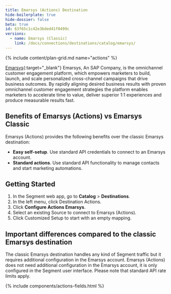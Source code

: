 ```yaml
---
title: Emarsys (Actions) Destination
hide-boilerplate: true
hide-dossier: false
beta: true
id: 63f65c1c42e3bded41f0499c
versions:
  - name: Emarsys (Classic)
    link: /docs/connections/destinations/catalog/emarsys/
---
```

{% include content/plan-grid.md name="actions" %}

[Emarsys](https://www.emarsys.com){:target="_blank"} Emarsys, An SAP Company, is the omnichannel customer engagement platform, which empowers marketers to build, launch, and scale personalized cross-channel campaigns that drive business outcomes. By rapidly aligning desired business results with proven omnichannel customer engagement strategies the platform enables marketers to accelerate time to value, deliver superior 1:1 experiences and produce measurable results fast.


## Benefits of Emarsys (Actions) vs Emarsys Classic

Emarsys (Actions) provides the following benefits over the classic Emarsys destination:

- **Easy self-setup**. Use standard API credentials to connect to an Emarsys account.
- **Standard actions**. Use standard API functionality to manage contacts and start marketing automations.


## Getting Started

1. In the Segment web app, go to **Catalog** > **Destinations**.
2. In the left menu, click Destination Actions.
3. Click **Configure Actions Emarsys**.
4. Select an existing Source to connect to Emarsys (Actions).
5. Click Customized Setup to start with an empty mapping.

## Important differences compared to the classic Emarsys destination

The classic Emarsys destination handles any kind of Segment traffic but it requires additional configuration in the Emarsys account. Emarsys (Actions) does not need additional configuration in the Emarsys account, it is only configured in the Segment user interface. 
Please note that standard API rate limits apply. 

{% include components/actions-fields.html %}


